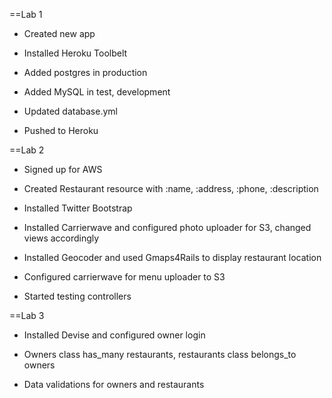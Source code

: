 ==Lab 1 

* Created new app

* Installed Heroku Toolbelt

* Added postgres in production

* Added MySQL in test, development

* Updated database.yml

* Pushed to Heroku


==Lab 2

* Signed up for AWS

* Created Restaurant resource with :name, :address,  :phone, :description

* Installed Twitter Bootstrap

* Installed Carrierwave and configured photo uploader for S3, changed views accordingly

* Installed Geocoder and used Gmaps4Rails to display restaurant location 

* Configured carrierwave for menu uploader to S3

* Started testing controllers

==Lab 3 

* Installed Devise and configured owner login

* Owners class has_many restaurants, restaurants class belongs_to owners

* Data validations for owners and restaurants
